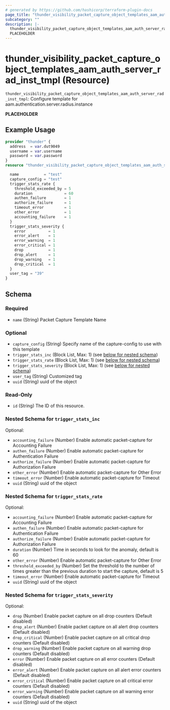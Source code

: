 ```yaml
---
# generated by https://github.com/hashicorp/terraform-plugin-docs
page_title: "thunder_visibility_packet_capture_object_templates_aam_auth_server_rad_inst_tmpl Resource - terraform-provider-thunder"
subcategory: ""
description: |-
  thunder_visibility_packet_capture_object_templates_aam_auth_server_rad_inst_tmpl: Configure template for aam.authentication.server.radius.instance
  PLACEHOLDER
---
```


# thunder_visibility_packet_capture_object_templates_aam_auth_server_rad_inst_tmpl (Resource)

`thunder_visibility_packet_capture_object_templates_aam_auth_server_rad_inst_tmpl`: Configure template for aam.authentication.server.radius.instance

__PLACEHOLDER__

## Example Usage

```terraform
provider "thunder" {
  address  = var.dut9049
  username = var.username
  password = var.password
}
resource "thunder_visibility_packet_capture_object_templates_aam_auth_server_rad_inst_tmpl" "thunder_visibility_packet_capture_object_templates_aam_auth_server_rad_inst_tmpl" {

  name           = "test"
  capture_config = "test"
  trigger_stats_rate {
    threshold_exceeded_by = 5
    duration              = 60
    authen_failure        = 1
    authorize_failure     = 1
    timeout_error         = 1
    other_error           = 1
    accounting_failure    = 1
  }
  trigger_stats_severity {
    error          = 1
    error_alert    = 1
    error_warning  = 1
    error_critical = 1
    drop           = 1
    drop_alert     = 1
    drop_warning   = 1
    drop_critical  = 1
  }
  user_tag = "39"
}
```

<!-- schema generated by tfplugindocs -->
## Schema

### Required

- `name` (String) Packet Capture Template Name

### Optional

- `capture_config` (String) Specify name of the capture-config to use with this template
- `trigger_stats_inc` (Block List, Max: 1) (see [below for nested schema](#nestedblock--trigger_stats_inc))
- `trigger_stats_rate` (Block List, Max: 1) (see [below for nested schema](#nestedblock--trigger_stats_rate))
- `trigger_stats_severity` (Block List, Max: 1) (see [below for nested schema](#nestedblock--trigger_stats_severity))
- `user_tag` (String) Customized tag
- `uuid` (String) uuid of the object

### Read-Only

- `id` (String) The ID of this resource.

<a id="nestedblock--trigger_stats_inc"></a>
### Nested Schema for `trigger_stats_inc`

Optional:

- `accounting_failure` (Number) Enable automatic packet-capture for Accounting Failure
- `authen_failure` (Number) Enable automatic packet-capture for Authentication Failure
- `authorize_failure` (Number) Enable automatic packet-capture for Authorization Failure
- `other_error` (Number) Enable automatic packet-capture for Other Error
- `timeout_error` (Number) Enable automatic packet-capture for Timeout
- `uuid` (String) uuid of the object


<a id="nestedblock--trigger_stats_rate"></a>
### Nested Schema for `trigger_stats_rate`

Optional:

- `accounting_failure` (Number) Enable automatic packet-capture for Accounting Failure
- `authen_failure` (Number) Enable automatic packet-capture for Authentication Failure
- `authorize_failure` (Number) Enable automatic packet-capture for Authorization Failure
- `duration` (Number) Time in seconds to look for the anomaly, default is 60
- `other_error` (Number) Enable automatic packet-capture for Other Error
- `threshold_exceeded_by` (Number) Set the threshold to the number of times greater than the previous duration to start the capture, default is 5
- `timeout_error` (Number) Enable automatic packet-capture for Timeout
- `uuid` (String) uuid of the object


<a id="nestedblock--trigger_stats_severity"></a>
### Nested Schema for `trigger_stats_severity`

Optional:

- `drop` (Number) Enable packet capture on all drop counters (Default disabled)
- `drop_alert` (Number) Enable packet capture on all alert drop counters (Default disabled)
- `drop_critical` (Number) Enable packet capture on all critical drop counters (Default disabled)
- `drop_warning` (Number) Enable packet capture on all warning drop counters (Default disabled)
- `error` (Number) Enable packet capture on all error counters (Default disabled)
- `error_alert` (Number) Enable packet capture on all alert error counters (Default disabled)
- `error_critical` (Number) Enable packet capture on all critical error counters (Default disabled)
- `error_warning` (Number) Enable packet capture on all warning error counters (Default disabled)
- `uuid` (String) uuid of the object


